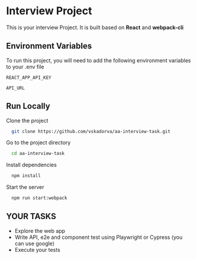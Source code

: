 
# Interview Project

This is your interview Project. It is built based on **React** and **webpack-cli**



## Environment Variables

To run this project, you will need to add the following environment variables to your .env file

`REACT_APP_API_KEY`

`API_URL`


## Run Locally

Clone the project

```bash
  git clone https://github.com/vskadorva/aa-interview-task.git
```

Go to the project directory

```bash
  cd aa-interview-task
```

Install dependencies

```bash
  npm install
```

Start the server

```bash
  npm run start:webpack
```


## YOUR TASKS

- Explore the web app
- Write API, e2e and component test using Playwright or Cypress (you can use google)
- Execute your tests

